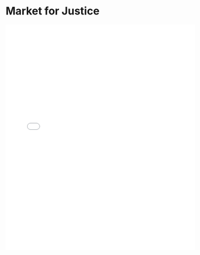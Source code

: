 # Market for Justice

<embed src="Market for Justice.pdf" type="application/pdf" width="100%" height="600px">
